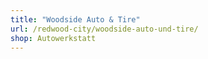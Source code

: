 ```yaml
---
title: "Woodside Auto & Tire"
url: /redwood-city/woodside-auto-und-tire/
shop: Autowerkstatt
---
```

